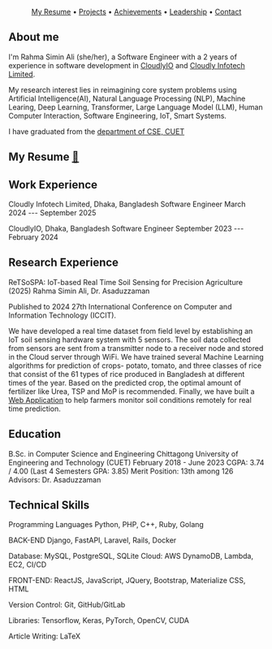<p align="center">
  <a href="#resume"> My Resume</a> • 
  <a href="#projects">Projects</a> • 
  <a href="#achievements">Achievements</a> • 
  <a href="#leadership">Leadership</a> • 
  <a href="#contact">Contact</a>
</p>


## About me
 I'm Rahma Simin Ali (she/her), a Software Engineer with a 2 years of experience in software development in [CloudlyIO](https://cloudly.io/) and [Cloudly Infotech Limited](https://cloudly.com.bd/).

My research interest lies in reimagining core system problems using Artificial Intelligence(AI), Natural Language Processing (NLP), Machine Learing, Deep Learning, Transformer, Large Language Model (LLM), Human Computer Interaction, Software Engineering, IoT, Smart Systems.

I have graduated from the 
[department of CSE, CUET](https://www.cuet.ac.bd/dept/cse)


## My Resume [📄](https://drive.google.com/file/d/1QplSZr3dh0Je12KgRyoOuSiPIRuNYEaf/view?usp=sharing)

## Work Experience

Cloudly Infotech Limited, Dhaka, Bangladesh
Software Engineer 
March 2024 --- September 2025

CloudlyIO, Dhaka, Bangladesh
Software Engineer 
September 2023 --- February 2024

## Research Experience

ReTSoSPA: IoT-based Real Time Soil Sensing for Precision Agriculture (2025)
Rahma Simin Ali, Dr. Asaduzzaman

Published to 2024 27th International Conference on Computer and Information Technology (ICCIT).

We have developed a real time dataset from field level by establishing an IoT soil sensing hardware system with 5 sensors. The soil data collected from sensors are sent from a transmitter node to a receiver node and stored in the Cloud server through WiFi. We have trained several  Machine Learning algorithms for prediction of crops- potato, tomato, and three classes of rice that consist of the 61 types of rice produced in Bangladesh at different times of the year. Based on the predicted crop, the optimal amount of fertilizer like Urea, TSP and MoP is recommended. Finally, we have built a [Web Application](https://upoma1998-iotfin1-app-upoma1-umt8y3.streamlit.app/) to help farmers monitor soil conditions remotely for real time prediction.


## Education
B.Sc. in Computer Science and Engineering
Chittagong University of Engineering and Technology (CUET) 
February 2018 - June 2023
CGPA: 3.74 / 4.00 (Last 4 Semesters GPA: 3.85)
Merit Position: 13th among 126
Advisors: 
Dr. Asaduzzaman


## Technical Skills
Programming Languages
Python, PHP, C++, Ruby, Golang

BACK-END
Django, FastAPI, Laravel, Rails, Docker

Database:
MySQL, PostgreSQL, SQLite
Cloud:
AWS DynamoDB, Lambda, EC2, CI/CD

FRONT-END:
ReactJS, JavaScript, JQuery, Bootstrap, Materialize CSS, HTML

Version Control:
Git, GitHub/GitLab

Libraries:
Tensorflow, Keras, PyTorch, OpenCV, CUDA 

Article Writing:
LaTeX




